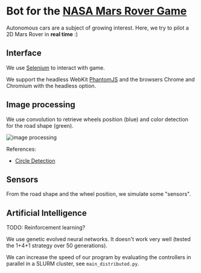 # Bot for the [NASA Mars Rover Game](https://mars.nasa.gov/gamee-rover/)

Autonomous cars are a subject of growing interest. Here, we try to pilot a 2D Mars Rover in **real time** :)

## Interface

We use [Selenium](http://www.seleniumhq.org/) to interact with game.

We support the headless WebKit [PhantomJS](http://phantomjs.org/) and the browsers Chrome and Chromium with the headless option.

## Image processing

We use convolution to retrieve wheels position (blue) and color detection for the road shape (green).

![image processing](https://github.com/louisabraham/MarsRover/raw/master/screenshot.png)

References:

- [Circle Detection](http://www.cs.utah.edu/~sshankar/cs6640/project5/circle.html)

## Sensors

From the road shape and the wheel position, we simulate some "sensors".

## Artificial Intelligence

TODO: Reinforcement learning?

We use genetic evolved neural networks. It doesn't work very well (tested the 1+4+1 strategy over 50 generations).

We can increase the speed of our program by evaluating the controllers in parallel in a SLURM cluster, see `main_distributed.py`.